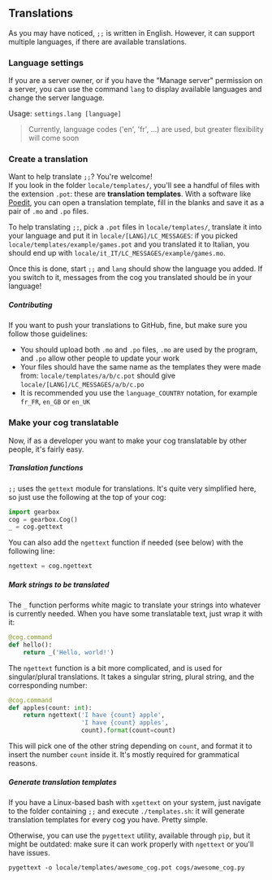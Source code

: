 ## Translations

As you may have noticed, `;;` is written in English. However, it can support
multiple languages, if there are available translations.

### Language settings

If you are a server owner, or if you have the "Manage server" permission on a
server, you can use the command `lang` to display available languages and
change the server language.

Usage: `settings.lang [language]`  

> Currently, language codes ('en', 'fr', ...) are used, but greater flexibility will come soon

### Create a translation

Want to help translate `;;`? You're welcome!  
If you look in the folder `locale/templates/`, you'll see a handful of files
with the extension `.pot`: these are **translation templates**. With a software
like [Poedit](https://poedit.net/), you can open a translation template, fill
in the blanks and save it as a pair of `.mo` and `.po` files.

To help translating `;;`, pick a `.pot` files in `locale/templates/`, translate
it into your language and put it in `locale/[LANG]/LC_MESSAGES`: if you picked
`locale/templates/example/games.pot` and you translated it to Italian, you
should end up with `locale/it_IT/LC_MESSAGES/example/games.mo`.

Once this is done, start `;;` and `lang` should show the language you added.
If you switch to it, messages from the cog you translated should be in your
language!

##### Contributing

If you want to push your translations to GitHub, fine, but make sure you
follow those guidelines:

- You should upload both `.mo` and `.po` files, `.mo` are used by the program,
  and `.po` allow other people to update your work
- Your files should have the same name as the templates they were made from:
  `locale/templates/a/b/c.pot` should give `locale/[LANG]/LC_MESSAGES/a/b/c.po`
- It is recommended you use the `language_COUNTRY` notation, for example `fr_FR`,
  `en_GB` or `en_UK`

### Make your cog translatable

Now, if as a developer you want to make your cog translatable by other people,
it's fairly easy.

##### Translation functions

`;;` uses the `gettext` module for translations. It's quite very simplified
here, so just use the following at the top of your cog:

```python
import gearbox
cog = gearbox.Cog()
_ = cog.gettext
```

You can also add the `ngettext` function if needed (see below) with
the following line:

```python
ngettext = cog.ngettext
```

##### Mark strings to be translated

The `_` function performs white magic to translate your strings into whatever
is currently needed. When you have some translatable text, just wrap it with it:

```python
@cog.command
def hello():
    return _('Hello, world!')
```

The `ngettext` function is a bit more complicated, and is used for singular/plural
translations. It takes a singular string, plural string, and the corresponding number:

```python
@cog.command
def apples(count: int):
    return ngettext('I have {count} apple',
                    'I have {count} apples',
                    count).format(count=count)
```

This will pick one of the other string depending on `count`, and format it to insert
the number `count` inside it. It's mostly required for grammatical reasons.

##### Generate translation templates

If you have a Linux-based bash with `xgettext` on your system, just navigate to
the folder containing `;;` and execute `./templates.sh`: it will generate translation
templates for every cog you have. Pretty simple.

Otherwise, you can use the `pygettext` utility, available through `pip`, but it might
be outdated: make sure it can work properly with `ngettext` or you'll have issues.

`pygettext -o locale/templates/awesome_cog.pot cogs/awesome_cog.py`